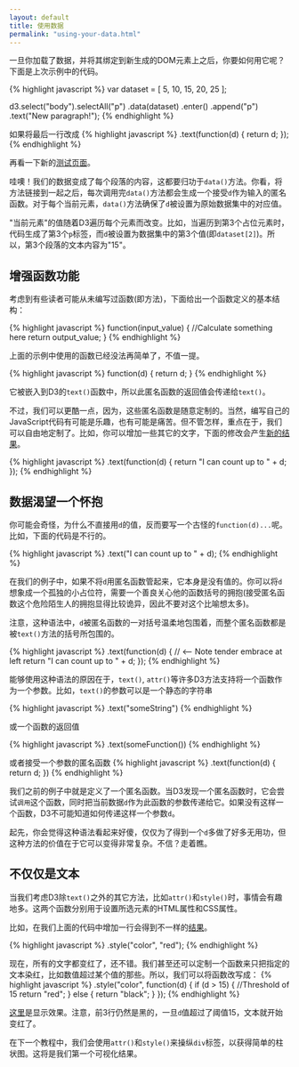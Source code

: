 ```yaml
---
layout: default
title: 使用数据
permalink: "using-your-data.html"
---
```



一旦你加载了数据，并将其绑定到新生成的DOM元素上之后，你要如何用它呢？下面是上次示例中的代码。

{% highlight javascript %}
var dataset = [ 5, 10, 15, 20, 25 ];

d3.select("body").selectAll("p")
    .data(dataset)
    .enter()
    .append("p")
    .text("New paragraph!");
{% endhighlight %}

如果将最后一行改成
{% highlight javascript %}
    .text(function(d) { return d; });
{% endhighlight %}

再看一下新的[测试页面](htmls/70-using-your-data-1.html)。

哇噢！我们的数据变成了每个段落的内容，这都要归功于`data()`方法。你看，将方法链接到一起之后，每次调用完`data()`方法都会生成一个接受`d`作为输入的匿名函数。对于每个当前元素，`data()`方法确保了`d`被设置为原始数据集中的对应值。

"当前元素"的值随着D3遍历每个元素而改变。比如，当遍历到第3个占位元素时，代码生成了第3个`p`标签，而`d`被设置为数据集中的第3个值(即`dataset[2]`)。所以，第3个段落的文本内容为"15"。

## 增强函数功能

考虑到有些读者可能从未编写过函数(即方法)，下面给出一个函数定义的基本结构：

{% highlight javascript %}
function(input_value) {
    //Calculate something here
    return output_value;
}
{% endhighlight %}

上面的示例中使用的函数已经没法再简单了，不值一提。

{% highlight javascript %}
function(d) {
    return d;
}
{% endhighlight %}

它被嵌入到D3的`text()`函数中，所以此匿名函数的返回值会传递给`text()`。

不过，我们可以更酷一点，因为，这些匿名函数是随意定制的。当然，编写自己的JavaScript代码有可能是乐趣，也有可能是痛苦。但不管怎样，重点在于，我们可以自由地定制了。比如，你可以增加一些其它的文字，下面的修改会产生[新的结果](htmls/70-using-your-data-2.html)。

{% highlight javascript %}
.text(function(d) {
    return "I can count up to " + d;
});
{% endhighlight %}


## 数据渴望一个怀抱

你可能会奇怪，为什么不直接用`d`的值，反而要写一个古怪的`function(d)...`呢。比如，下面的代码是不行的。

{% highlight javascript %}
.text("I can count up to " + d);
{% endhighlight %}

在我们的例子中，如果不将`d`用匿名函数管起来，它本身是没有值的。你可以将`d`想象成一个孤独的小占位符，需要一个善良关心他的函数括号的拥抱(接受匿名函数这个危险陌生人的拥抱显得比较诡异，因此不要对这个比喻想太多)。

注意，这种语法中，`d`被匿名函数的一对括号温柔地包围着，而整个匿名函数都是被`text()`方法的括号所包围的。

{% highlight javascript %}
.text(function(d) {  // <-- Note tender embrace at left
    return "I can count up to " + d;
});
{% endhighlight %}

能够使用这种语法的原因在于，`text()`, `attr()`等许多D3方法支持将一个函数作为一个参数。比如，`text()`的参数可以是一个静态的字符串

{% highlight javascript %}
.text("someString")
{% endhighlight %}

或一个函数的返回值

{% highlight javascript %}
.text(someFunction())
{% endhighlight %}

或者接受一个参数的匿名函数
{% highlight javascript %}
.text(function(d) {
	return d;
})
{% endhighlight %}

我们之前的例子中就是定义了一个匿名函数。当D3发现一个匿名函数时，它会尝试`调用`这个函数，同时把当前数据`d`作为此函数的参数传递给它。如果没有这样一个函数，D3不可能知道如何传递这样一个参数`d`。

起先，你会觉得这种语法看起来好傻，仅仅为了得到一个`d`多做了好多无用功，但这种方法的价值在于它可以变得非常复杂。不信？走着瞧。

## 不仅仅是文本
当我们考虑D3除`text()`之外的其它方法，比如`attr()`和`style()`时，事情会有趣地多。这两个函数分别用于设置所选元素的HTML属性和CSS属性。

比如，在我们上面的代码中增加一行会得到不一样的[结果](htmls/70-using-your-data-3.html)。

{% highlight javascript %}
.style("color", "red");
{% endhighlight %}

现在，所有的文字都变红了，还不错。我们甚至还可以定制一个函数来只把指定的文本染红，比如数值超过某个值的那些。所以，我们可以将函数改写成：
{% highlight javascript %}
.style("color", function(d) {
    if (d > 15) {   //Threshold of 15
        return "red";
    } else {
        return "black";
    }
});
{% endhighlight %}

[这里](htmls/70-using-your-data-4.html)是显示效果。注意，前3行仍然是黑的，一旦`d`值超过了阈值15，文本就开始变红了。

在下一个教程中，我们会使用`attr()`和`style()`来操纵`div`标签，以获得简单的柱状图。这将是我们第一个可视化结果。


